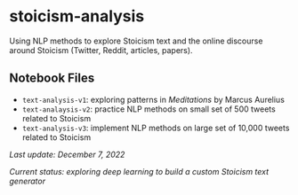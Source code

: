 # stoicism-analysis

Using NLP methods to explore Stoicism text and the online discourse around Stoicism (Twitter, Reddit, articles, papers). 

## Notebook Files
- `text-analysis-v1`: exploring patterns in *Meditations* by Marcus Aurelius 
- `text-analaysis-v2`: practice NLP methods on small set of 500 tweets related to Stoicism
- `text-analysis-v3`: implement NLP methods on large set of 10,000 tweets related to Stoicism

*Last update: December 7, 2022*

*Current status: exploring deep learning to build a custom Stoicism text generator*

